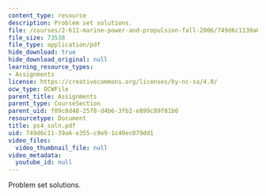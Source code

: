```yaml
---
content_type: resource
description: Problem set solutions.
file: /courses/2-611-marine-power-and-propulsion-fall-2006/749d6c1139a6e355c9e91c40ec079dd1_ps4_soln.pdf
file_size: 73538
file_type: application/pdf
hide_download: true
hide_download_original: null
learning_resource_types:
- Assignments
license: https://creativecommons.org/licenses/by-nc-sa/4.0/
ocw_type: OCWFile
parent_title: Assignments
parent_type: CourseSection
parent_uid: f09c8d48-25f8-d4b6-3fb2-e899c89f81b0
resourcetype: Document
title: ps4_soln.pdf
uid: 749d6c11-39a6-e355-c9e9-1c40ec079dd1
video_files:
  video_thumbnail_file: null
video_metadata:
  youtube_id: null
---
```

Problem set solutions.